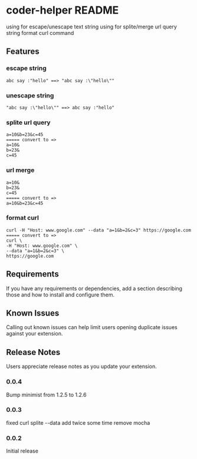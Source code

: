 # coder-helper README

using for escape/unescape text string
using for splite/merge url query string
format curl command

## Features

### escape string

    abc say :"hello" ==> "abc say :\"hello\""

### unescape string

    "abc say :\"hello\"" ==> abc say :"hello"

### splite url query

    a=10&b=23&c=45
    ===== convert to =>
    a=10&
    b=23&
    c=45

### url merge

    a=10&
    b=23&
    c=45
    ===== convert to =>
    a=10&b=23&c=45

### format curl

    curl -H "Host: www.google.com" --data "a=1&b=2&c=3" https://google.com
    ===== convert to =>
    curl \
    -H "Host: www.google.com" \
    --data "a=1&b=2&c=3" \
    https://google.com

## Requirements

If you have any requirements or dependencies, add a section describing those and how to install and configure them.


## Known Issues

Calling out known issues can help limit users opening duplicate issues against your extension.

## Release Notes

Users appreciate release notes as you update your extension.

### 0.0.4
Bump minimist from 1.2.5 to 1.2.6

### 0.0.3

fixed curl splite --data add twice some time
remove mocha

### 0.0.2

Initial release
